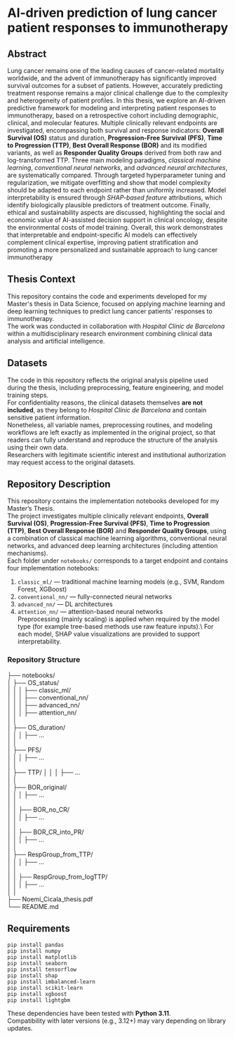 # AI-driven prediction of lung cancer patient responses to immunotherapy

## Abstract
Lung cancer remains one of the leading causes of cancer-related mortality worldwide, and
the advent of immunotherapy has significantly improved survival outcomes for a subset
of patients. However, accurately predicting treatment response remains a major clinical
challenge due to the complexity and heterogeneity of patient profiles.
In this thesis, we explore an AI-driven predictive framework for modeling and interpreting patient responses to immunotherapy, based on a retrospective cohort including
demographic, clinical, and molecular features. Multiple clinically relevant endpoints are
investigated, encompassing both survival and response indicators: **Overall Survival
(OS)** status and duration, **Progression-Free Survival (PFS)**, **Time to Progression
(TTP)**, **Best Overall Response (BOR)** and its modified variants, as well as **Responder Quality Groups** derived from both raw and log-transformed TTP.
Three main modeling paradigms, *classical machine learning*, *conventional neural
networks*, and *advanced neural architectures*, are systematically compared. Through
targeted hyperparameter tuning and regularization, we mitigate overfitting and show that
model complexity should be adapted to each endpoint rather than uniformly increased.
Model interpretability is ensured through *SHAP-based feature* attributions, which
identify biologically plausible predictors of treatment outcome. Finally, ethical and sustainability aspects are discussed, highlighting the social and economic value of AI-assisted
decision support in clinical oncology, despite the environmental costs of model training.
Overall, this work demonstrates that interpretable and endpoint-specific AI models can
effectively complement clinical expertise, improving patient stratification and promoting
a more personalized and sustainable approach to lung cancer immunotherapy

## Thesis Context
This repository contains the code and experiments developed for my Master's thesis in Data Science, focused on applying machine learning and deep learning techniques to predict lung cancer patients' responses to immunotherapy.  
The work was conducted in collaboration with *Hospital Clínic de Barcelona* within a multidisciplinary research environment combining clinical data analysis and artificial intelligence.

## Datasets
The code in this repository reflects the original analysis pipeline used during the thesis, including preprocessing, feature engineering, and model training steps.  
For confidentiality reasons, the clinical datasets themselves **are not included**, as they belong to *Hospital Clínic de Barcelona* and contain sensitive patient information.  
Nonetheless, all variable names, preprocessing routines, and modeling workflows are left exactly as implemented in the original project, so that readers can fully understand and reproduce the structure of the analysis using their own data.  
Researchers with legitimate scientific interest and institutional authorization may request access to the original datasets.  

## Repository Description
This repository contains the implementation notebooks developed for my Master’s Thesis.  
The project investigates multiple clinically relevant endpoints, **Overall Survival (OS)**, **Progression-Free Survival (PFS)**, **Time to Progression (TTP)**, **Best Overall Response (BOR)** and **Responder Quality Groups**, using a combination of classical machine learning algorithms, conventional neural networks, and advanced deep learning architectures (including attention mechanisms).  
Each folder under `notebooks/` corresponds to a target endpoint and contains four implementation notebooks:  
1. `classic_ml/` — traditional machine learning models (e.g., SVM, Random Forest, XGBoost)
2. `conventional_nn/` — fully-connected neural networks  
3. `advanced_nn/` — DL architectures   
4. `attention_nn/` — attention-based neural networks  
Preprocessing (mainly scaling) is applied when required by the model type (for example tree-based methods use raw feature inputs).\\
For each model, SHAP value visualizations are provided to support interpretability.

### Repository Structure
├── notebooks/  
│ ├── OS_status/  
│ │ │ ├── classic_ml/  
│ │ │ ├── conventional_nn/  
│ │ │ ├── advanced_nn/  
│ │ │ ├── attention_nn/  
│ │   
│ ├── OS_duration/   
│ │ │ ├── ...  
│ │    
│ ├── PFS/  
│ │ │ ├── ...  
│ │  
│ ├── TTP/ 
│ │ │ ├── ...  
│ │  
│ ├── BOR_original/  
│ │ │ ├── ...  
│ │   
│ │ ├── BOR_no_CR/  
│ │ │ ├── ...  
│ │   
│ │ ├── BOR_CR_into_PR/  
│ │ │ ├── ...  
│ │  
│ ├── RespGroup_from_TTP/  
│ │ │ ├── ...  
│ │   
│ │ ├── RespGroup_from_logTTP/  
│ │ │ ├── ...  
│ │   
├── Noemi_Cicala_thesis.pdf  
└── README.md  

## Requirements
```
pip install pandas
pip install numpy
pip install matplotlib
pip install seaborn
pip install tensorflow
pip install shap
pip install imbalanced-learn
pip install scikit-learn
pip install xgboost
pip install lightgbm
```
These dependencies have been tested with **Python 3.11**.  
Compatibility with later versions (e.g., 3.12+) may vary depending on library updates.

